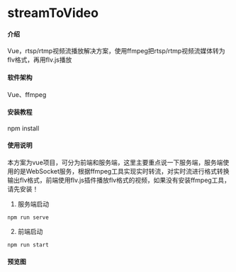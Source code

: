 # streamToVideo

#### 介绍
Vue，rtsp/rtmp视频流播放解决方案，使用ffmpeg把rtsp/rtmp视频流媒体转为flv格式，再用flv.js播放

#### 软件架构
Vue、ffmpeg


#### 安装教程

npm install

#### 使用说明
  本方案为vue项目，可分为前端和服务端，这里主要重点说一下服务端，服务端使用的是WebSocket服务，根据ffmpeg工具实现实时转流，对实时流进行格式转换输出flv格式，前端使用flv.js插件播放flv格式的视频，如果没有安装ffmpeg工具，请先安装！

1.  服务端启动
```
npm run serve
```
2.  前端启动
```
npm run start
```

#### 预览图



